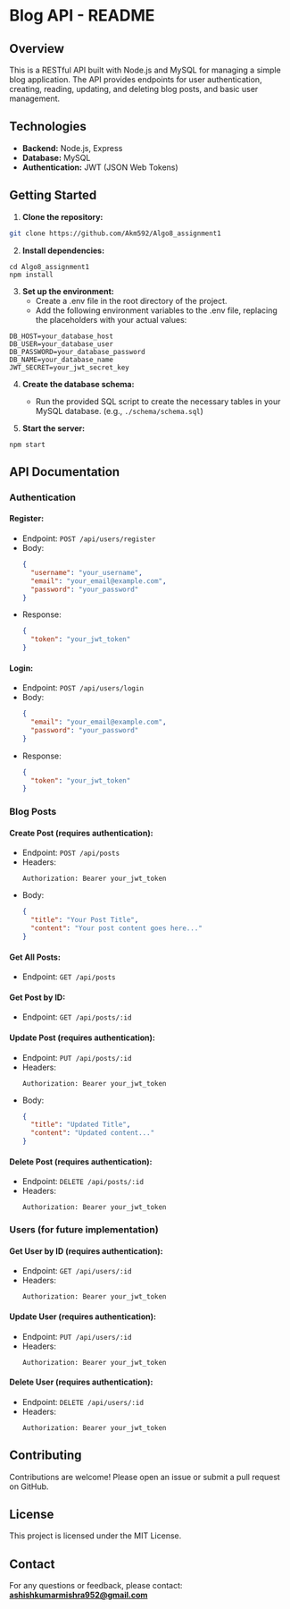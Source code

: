 # Blog API - README

## Overview

This is a RESTful API built with Node.js and MySQL for managing a simple blog application. The API provides endpoints for user authentication, creating, reading, updating, and deleting blog posts, and basic user management.

## Technologies

- **Backend:** Node.js, Express
- **Database:** MySQL
- **Authentication:** JWT (JSON Web Tokens)

## Getting Started

1. **Clone the repository:**

```bash
git clone https://github.com/Akm592/Algo8_assignment1
```

2. **Install dependencies:**

```
cd Algo8_assignment1
npm install
```

3. **Set up the environment:**
   - Create a .env file in the root directory of the project.
   - Add the following environment variables to the .env file, replacing the placeholders with your actual values:

```
DB_HOST=your_database_host
DB_USER=your_database_user
DB_PASSWORD=your_database_password
DB_NAME=your_database_name
JWT_SECRET=your_jwt_secret_key
```

4. **Create the database schema:**
   - Run the provided SQL script to create the necessary tables in your MySQL database. (e.g., `./schema/schema.sql`)

5. **Start the server:**

```
npm start
```

## API Documentation

### Authentication

#### Register:

- Endpoint: `POST /api/users/register`
- Body:
  ```json
  {
    "username": "your_username",
    "email": "your_email@example.com",
    "password": "your_password"
  }
  ```
- Response:
  ```json
  {
    "token": "your_jwt_token"
  }
  ```

#### Login:

- Endpoint: `POST /api/users/login`
- Body:
  ```json
  {
    "email": "your_email@example.com",
    "password": "your_password"
  }
  ```
- Response:
  ```json
  {
    "token": "your_jwt_token"
  }
  ```

### Blog Posts

#### Create Post (requires authentication):

- Endpoint: `POST /api/posts`
- Headers:
  ```
  Authorization: Bearer your_jwt_token
  ```
- Body:
  ```json
  {
    "title": "Your Post Title",
    "content": "Your post content goes here..."
  }
  ```

#### Get All Posts:

- Endpoint: `GET /api/posts`

#### Get Post by ID:

- Endpoint: `GET /api/posts/:id`

#### Update Post (requires authentication):

- Endpoint: `PUT /api/posts/:id`
- Headers:
  ```
  Authorization: Bearer your_jwt_token
  ```
- Body:
  ```json
  {
    "title": "Updated Title",
    "content": "Updated content..."
  }
  ```

#### Delete Post (requires authentication):

- Endpoint: `DELETE /api/posts/:id`
- Headers:
  ```
  Authorization: Bearer your_jwt_token
  ```

### Users (for future implementation)

#### Get User by ID (requires authentication):

- Endpoint: `GET /api/users/:id`
- Headers:
  ```
  Authorization: Bearer your_jwt_token
  ```

#### Update User (requires authentication):

- Endpoint: `PUT /api/users/:id`
- Headers:
  ```
  Authorization: Bearer your_jwt_token
  ```

#### Delete User (requires authentication):

- Endpoint: `DELETE /api/users/:id`
- Headers:
  ```
  Authorization: Bearer your_jwt_token
  ```

## Contributing

Contributions are welcome! Please open an issue or submit a pull request on GitHub.

## License

This project is licensed under the MIT License.

## Contact

For any questions or feedback, please contact: **ashishkumarmishra952@gmail.com**
